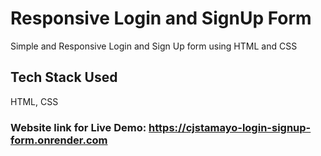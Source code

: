 # Responsive Login and SignUp Form
Simple and Responsive Login and Sign Up form using HTML and CSS

## Tech Stack Used
HTML, CSS

### Website link for Live Demo: https://cjstamayo-login-signup-form.onrender.com
